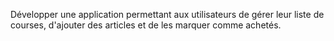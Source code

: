  Développer une application permettant aux utilisateurs de gérer leur liste de courses, d'ajouter des articles et de les marquer comme achetés.
